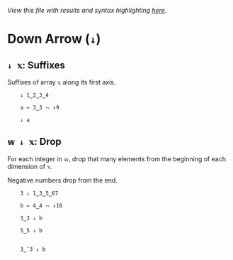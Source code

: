 *View this file with results and syntax highlighting [here](https://mlochbaum.github.io/BQN/help/suffixes_drop.html).*

# Down Arrow (`↓`)

## `↓ 𝕩`: Suffixes

Suffixes of array `𝕩` along its first axis.

        ↓ 1‿2‿3‿4

        a ← 3‿3 ⥊ ↕9

        ↓ a



## `𝕨 ↓ 𝕩`: Drop

For each integer in `𝕨`, drop that many elements from the beginning of each dimension of `𝕩`.

Negative numbers drop from the end.

        3 ↓ 1‿3‿5‿67

        b ← 4‿4 ⥊ ↕16

        3‿3 ↓ b

        5‿5 ↓ b


        3‿¯3 ↓ b
